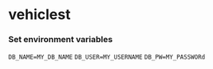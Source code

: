 # vehiclest
### Set environment variables
```DB_NAME=MY_DB_NAME```
```DB_USER=MY_USERNAME```
```DB_PW=MY_PASSWORd```
